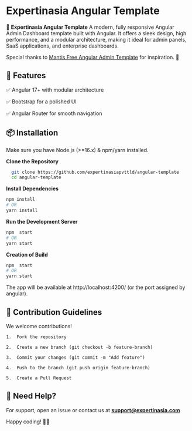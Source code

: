 
# Expertinasia Angular Template

🚀 **Expertinasia Angular Template** A modern, fully responsive Angular Admin Dashboard template built with Angular. It offers a sleek design, high performance, and a modular architecture, making it ideal for admin panels, SaaS applications, and enterprise dashboards.

Special thanks to [Mantis Free Angular Admin Template](https://github.com/codedthemes/mantis-free-angular-admin-template) for inspiration. 🎨


## 📌 Features

✅ Angular 17+ with modular architecture

✅ Bootstrap for a polished UI

✅ Angular Router for smooth navigation



## 📦 Installation

Make sure you have Node.js (>=16.x) & npm/yarn installed.

**Clone the Repository**

```bash
  git clone https://github.com/expertinasiapvttld/angular-template
  cd angular-template

```

**Install Dependencies**

```bash
npm install  
# OR  
yarn install  
```

**Run the Development Server**

```bash
npm  start  
# OR  
yarn start  
```

**Creation of Build**

```bash
npm  start  
# OR  
yarn start  
```


The app will be available at http://localhost:4200/ (or the port assigned by angular).


## 🤝 Contribution Guidelines

We welcome contributions!

    1.	Fork the repository

    2.	Create a new branch (git checkout -b feature-branch)

    3.	Commit your changes (git commit -m "Add feature")

    4.	Push to the branch (git push origin feature-branch)

    5.	Create a Pull Request


##  💬 Need Help?

For support, open an issue or contact us at **support@expertinasia.com**

Happy coding! 🚀🎨
